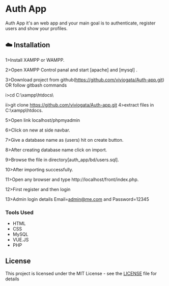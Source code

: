 # Auth App
Auth App it's an web app and your main goal is to authenticate, register users and show your profiles.

## :cloud: Installation

1>Install XAMPP or WAMPP.

2>Open XAMPP Control panal and start [apache] and [mysql] .

3>Download project from github(https://github.com/viviogata/Auth-app.git)
OR follow gitbash commands

i>cd C:\\xampp\htdocs\

ii>git clone https://github.com/viviogata/Auth-app.git
4>extract files in C:\xampp\htdocs.

5>Open link localhost/phpmyadmin

6>Click on new at side navbar.

7>Give a database name as (users) hit on create button.

8>After creating database name click on import.

9>Browse the file in directory[auth_app/bd/users.sql].

10>After importing successfully.

11>Open any browser and type http://localhost/front/index.php.

12>First register and then login

13>Admin login details Email=admin@me.com and Password=12345

### Tools Used
* HTML
* CSS
* MySQL
* VUE.JS 
* PHP

## License

This project is licensed under the MIT License - see the [LICENSE](LICENSE) file for details
